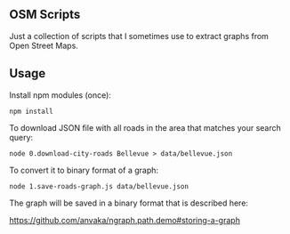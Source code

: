 ## OSM Scripts

Just a collection of scripts that I sometimes use to extract graphs from Open Street Maps.

## Usage

Install npm modules (once):

```
npm install
```

To download JSON file with all roads in the area that matches your search query:

```
node 0.download-city-roads Bellevue > data/bellevue.json
```

To convert it to binary format of a graph:

```
node 1.save-roads-graph.js data/bellevue.json
```

The graph will be saved in a binary format that is described here: 

https://github.com/anvaka/ngraph.path.demo#storing-a-graph